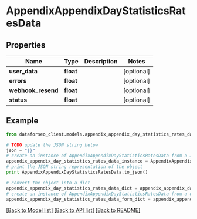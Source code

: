 # AppendixAppendixDayStatisticsRatesData


## Properties

Name | Type | Description | Notes
------------ | ------------- | ------------- | -------------
**user_data** | **float** |  | [optional] 
**errors** | **float** |  | [optional] 
**webhook_resend** | **float** |  | [optional] 
**status** | **float** |  | [optional] 

## Example

```python
from dataforseo_client.models.appendix_appendix_day_statistics_rates_data import AppendixAppendixDayStatisticsRatesData

# TODO update the JSON string below
json = "{}"
# create an instance of AppendixAppendixDayStatisticsRatesData from a JSON string
appendix_appendix_day_statistics_rates_data_instance = AppendixAppendixDayStatisticsRatesData.from_json(json)
# print the JSON string representation of the object
print AppendixAppendixDayStatisticsRatesData.to_json()

# convert the object into a dict
appendix_appendix_day_statistics_rates_data_dict = appendix_appendix_day_statistics_rates_data_instance.to_dict()
# create an instance of AppendixAppendixDayStatisticsRatesData from a dict
appendix_appendix_day_statistics_rates_data_form_dict = appendix_appendix_day_statistics_rates_data.from_dict(appendix_appendix_day_statistics_rates_data_dict)
```
[[Back to Model list]](../README.md#documentation-for-models) [[Back to API list]](../README.md#documentation-for-api-endpoints) [[Back to README]](../README.md)


